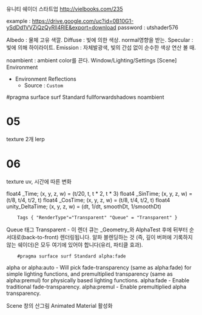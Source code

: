 유니티 쉐이더 스타트업
http://vielbooks.com/235

example : https://drive.google.com/uc?id=0B10G1-ySdDd1VVZiQzQyRll4RlE&export=download
password : utshader576



Albedo : 물체 고유 색깔.
Diffuse : 빛에 의한 색상. normal영향을 받는.
Specular : 빛에 의해 하이라이트.
Emission : 자체발광색, 빛의 간섭 없이 순수한 색상 연산 볼 때.


noambient : ambient color를 끈다.
Window/Lighting/Settings
[Scene]
Environment
 - Environment Reflections
   - Source : `Custom`

#pragma surface surf Standard fullforwardshadows noambient

# 05
texture 2개 lerp

# 06
texture uv, 시간에 따른 변화

float4 _Time; (x, y, z, w) = (t/20, t, t * 2, t * 3)
float4 _SinTime; (x, y, z, w) = (t/8, t/4, t/2, t)
float4 _CosTime; (x, y, z, w) = (t/8, t/4, t/2, t)
float4 unity_DeltaTime; (x, y, z, w) = (dt, 1/dt, smoothDt, 1/smoothDt)


		Tags { "RenderType"="Transparent" "Queue" = "Transparent" }

Queue 태그
Transparent - 이 렌더 큐는 _Geometry_와 AlphaTest 후에 뒤부터 순서대로(back-to-front) 렌더링됩니다. 알파 블렌딩하는 것 (즉, 깊이 버퍼에 기록하지 않는 쉐이더)은 모두 여기에 있어야 합니다(유리, 파티클 효과).


		#pragma surface surf Standard alpha:fade

alpha or alpha:auto - Will pick fade-transparency (same as alpha:fade) for simple lighting functions, and premultiplied transparency (same as alpha:premul) for physically based lighting functions.
alpha:fade - Enable traditional fade-transparency.
alpha:premul - Enable premultiplied alpha transparency.

Scene 창의 산그림 Animated Material 활성화
